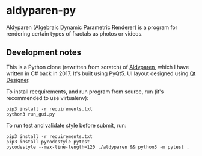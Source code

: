 # aldyparen-py

Aldyparen (Algebraic Dynamic Parametric Renderer) is a program for rendering certain types of fractals as photos or videos.

## Development notes

This is a Python clone (rewritten from scratch) of [Aldyparen](https://github.com/fedimser/Aldyparen), which I have written in C# back in 2017. It's built using PyQt5. UI layout designed using [Qt Designer](https://doc.qt.io/qt-6/qtdesigner-manual.html).

To install reequirements, and run program from source, run (it's recommended to use virtualenv):

```
pip3 install -r requirements.txt
python3 run_gui.py
```

To run test and validate style before submit, run:

```
pip3 install -r requirements.txt
pip3 install pycodestyle pytest
pycodestyle --max-line-length=120 ./aldyparen && python3 -m pytest .
```